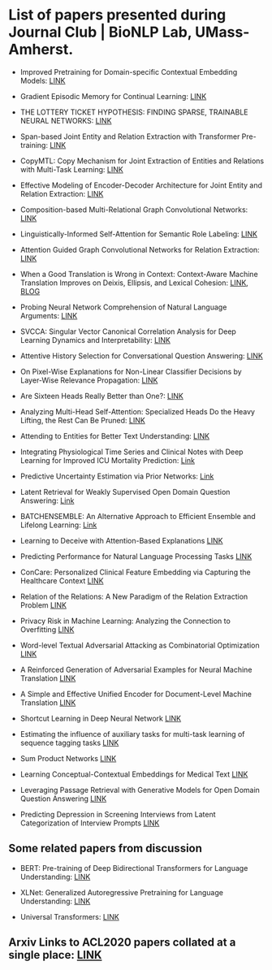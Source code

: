 # List of papers presented during Journal Club | BioNLP Lab, UMass-Amherst.

- Improved Pretraining for Domain-specific Contextual Embedding Models: [LINK](https://arxiv.org/abs/2004.02288)

- Gradient Episodic Memory for Continual Learning: [LINK](https://papers.nips.cc/paper/7225-gradient-episodic-memory-for-continual-learning.pdf)

- THE LOTTERY TICKET HYPOTHESIS: FINDING SPARSE, TRAINABLE NEURAL NETWORKS: [LINK](https://www.thetalkingmachines.com/sites/default/files/2019-05/2c35994ea2912e6517a87c50fc55faa58f0df150-compressed.pdf)

- Span-based Joint Entity and Relation Extraction with Transformer Pre-training: [LINK](https://arxiv.org/pdf/1909.07755.pdf)

- CopyMTL: Copy Mechanism for Joint Extraction of Entities and Relations with Multi-Task Learning: [LINK](https://arxiv.org/pdf/1911.10438.pdf)

- Effective Modeling of Encoder-Decoder Architecture for Joint Entity and Relation Extraction: [LINK](https://arxiv.org/pdf/1911.09886.pdf)

- Composition-based Multi-Relational Graph Convolutional Networks: [LINK](https://arxiv.org/abs/1911.03082)

- Linguistically-Informed Self-Attention for Semantic Role Labeling: [LINK](https://arxiv.org/abs/1804.08199)

- Attention Guided Graph Convolutional Networks for Relation Extraction: [LINK](https://arxiv.org/abs/1906.07510)

- When a Good Translation is Wrong in Context: Context-Aware Machine Translation Improves on Deixis, Ellipsis, and Lexical Cohesion: [LINK](https://www.aclweb.org/anthology/P19-1116/), [BLOG](https://lena-voita.github.io/posts/acl19_context.html)

- Probing Neural Network Comprehension of Natural Language Arguments: [LINK](https://arxiv.org/pdf/1907.07355.pdf)

- SVCCA: Singular Vector Canonical Correlation Analysis for Deep Learning Dynamics and Interpretability: [LINK](https://arxiv.org/abs/1706.05806)

- Attentive History Selection for Conversational Question Answering: [LINK](https://arxiv.org/abs/1908.09456)

- On Pixel-Wise Explanations for Non-Linear Classifier Decisions by Layer-Wise Relevance Propagation: [LINK](https://journals.plos.org/plosone/article?id=10.1371/journal.pone.0130140#sec019)

- Are Sixteen Heads Really Better than One?: [LINK](https://arxiv.org/pdf/1905.10650.pdf)

- Analyzing Multi-Head Self-Attention: Specialized Heads Do the Heavy Lifting, the Rest Can Be Pruned: [LINK](https://www.aclweb.org/anthology/P19-1580/)

- Attending to Entities for Better Text Understanding: [LINK](https://arxiv.org/abs/1911.04361)

- Integrating Physiological Time Series and Clinical Notes with Deep Learning for Improved ICU Mortality Prediction: [Link](https://arxiv.org/pdf/2003.11059.pdf)

- Predictive Uncertainty Estimation via Prior Networks: [Link](https://papers.nips.cc/paper/7936-predictive-uncertainty-estimation-via-prior-networks.pdf)

- Latent Retrieval for Weakly Supervised Open Domain Question Answering: [Link](https://arxiv.org/abs/1906.00300)

- BATCHENSEMBLE: An Alternative Approach to Efficient Ensemble and Lifelong Learning: [Link](https://openreview.net/pdf?id=Sklf1yrYDr)

- Learning to Deceive with Attention-Based Explanations [LINK](https://arxiv.org/abs/1909.07913)

- Predicting Performance for Natural Language Processing Tasks [LINK](https://arxiv.org/abs/2005.00870)

- ConCare: Personalized Clinical Feature Embedding via Capturing the Healthcare Context [LINK](https://arxiv.org/pdf/1911.12216.pdf)

- Relation of the Relations: A New Paradigm of the Relation Extraction Problem [LINK](https://arxiv.org/abs/2006.03719)

- Privacy Risk in Machine Learning: Analyzing the Connection to Overfitting [LINK](https://arxiv.org/pdf/1709.01604.pdf)

- Word-level Textual Adversarial Attacking as Combinatorial Optimization [LINK](https://www.aclweb.org/anthology/2020.acl-main.540.pdf)

- A Reinforced Generation of Adversarial Examples for Neural Machine Translation [LINK](https://www.aclweb.org/anthology/2020.acl-main.319.pdf)

- A Simple and Effective Unified Encoder for Document-Level Machine Translation [LINK](https://www.aclweb.org/anthology/2020.acl-main.321.pdf)

- Shortcut Learning in Deep Neural Network [LINK](https://arxiv.org/pdf/2004.07780.pdf)

- Estimating the influence of auxiliary tasks for multi-task learning of sequence tagging tasks [LINK](https://www.aclweb.org/anthology/2020.acl-main.268.pdf)

- Sum Product Networks [LINK](https://arxiv.org/pdf/1202.3732.pdf)

- Learning Conceptual-Contextual Embeddings for Medical Text [LINK](https://arxiv.org/abs/1908.06203)

- Leveraging Passage Retrieval with Generative Models for Open Domain Question Answering [LINK](https://arxiv.org/pdf/2007.01282.pdf)

-  Predicting Depression in Screening Interviews from Latent Categorization of Interview Prompts [LINK](https://www.aclweb.org/anthology/2020.acl-main.2.pdf)

## Some related papers from discussion

- BERT: Pre-training of Deep Bidirectional Transformers for Language Understanding: [LINK](https://arxiv.org/abs/1810.04805)

- XLNet: Generalized Autoregressive Pretraining for Language Understanding: [LINK](https://arxiv.org/abs/1906.08237)

- Universal Transformers: [LINK](https://arxiv.org/abs/1807.03819)

## Arxiv Links to ACL2020 papers collated at a single place: [LINK](https://github.com/roomylee/ACL-2020-Papers)
